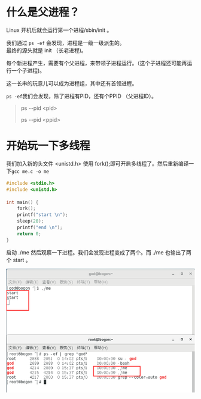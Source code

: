 # 什么是父进程？

Linux 开机后就会运行第一个进程/sbin/init 。

我们通过 `ps -ef` 会发现，进程是一级一级派生的。  
最终的源头就是  init （长老进程\)。

每个新进程产生，需要有个父进程，来带领子进程运行。（这个子进程还可能再运行一个子进程\)。

这一长串的玩意儿可以成为进程组，其中还有首领进程。

`ps -ef`我们会发现，除了进程有PID，还有个PPID （父进程ID）。

> ps --pid  &lt;pid&gt;
>
> ps --pid &lt;ppid&gt;

# 开始玩一下多线程

我们加入新的头文件 &lt;unistd.h&gt;  使用 fork\(\);即可开启多线程了。然后重新编译一下`gcc me.c -o me`

```c
#include <stdio.h>
#include <unistd.h>

int main() {
    fork();
    printf("start \n");
    sleep(20);
    printf("end \n");
    return 0;
}
```

启动 ./me 然后观察一下进程。我们会发现进程变成了两个。而 ./me 也输出了两个 start 。

![](/assets/2f6d0edc-06e0-4bdb-8a5d-ece472149d51import.png)

